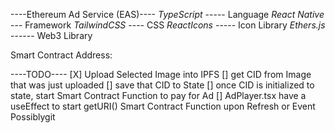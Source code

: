 ----Ethereum Ad Service (EAS)----
*TypeScript* -----  Language
*React Native* ---  Framework
*TailwindCSS* ----  CSS
*ReactIcons* -----  Icon Library
*Ethers.js* ------  Web3 Library

Smart Contract Address:

----TODO----
[X] Upload Selected Image into IPFS
[] get CID from Image that was just uploaded
[] save that CID to State
[] once CID is initialized to state, start Smart Contract Function to pay for Ad
[] AdPlayer.tsx have a useEffect to start getURI() Smart Contract Function upon Refresh or Event Possiblygit 